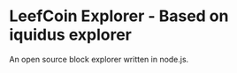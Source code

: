 LeefCoin Explorer - Based on iquidus explorer
================

An open source block explorer written in node.js.


